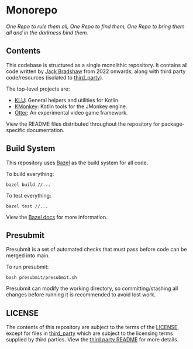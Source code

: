 # Monorepo

*One Repo to rule them all, One Repo to find them, One Repo to bring them all and in the darkness
bind them.*

## Contents

This codebase is structured as a single monolithic repository. It contains all code written by
[Jack Bradshaw](https://jackbradshaw.io) from 2022 onwards, along with third party code/resources
(isolated to [third_party](third_party)).

The top-level projects are:

- [KLU](https://github.com/jack-bradshaw/monorepo/tree/main/java/io/jackbradshaw/klu): General
  helpers and utilities for Kotlin.
- [KMonkey](https://github.com/jack-bradshaw/monorepo/tree/main/java/io/jackbradshaw/kmonkey):
  Kotlin tools for the JMonkey engine.
- [Otter](https://github.com/jack-bradshaw/monorepo/tree/main/java/io/jackbradshaw/otter): An
  experimental video game framework.

View the README files distributed throughout the repository for package-specific documentation.

## Build System

This repository uses [Bazel](https://bazel.build) as the build system for all code.

To build everything:

```
bazel build //...
```

To test everything:

```
bazel test //...
```

View the [Bazel docs](https://bazel.build) for more information.

## Presubmit

Presubmit is a set of automated checks that must pass before code can be merged into main.

To run presubmit:

```
bash presubmit/presubmit.sh
```

Presubmit can modify the working directory, so committing/stashing all changes before running it is
recommended to avoid lost work.

## LICENSE

The contents of this repository are subject to the terms of the [LICENSE](LICENSE), except for
files in [third_party](third_party) which are subject to the licensing terms supplied by third
parties. View the [third party README](/third_party/README.md) for more details.
